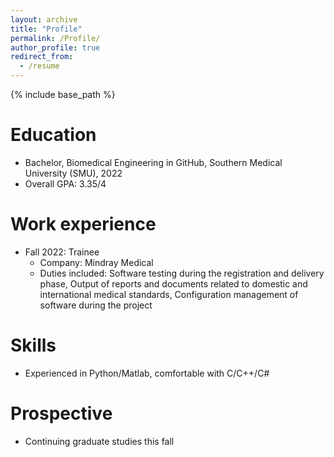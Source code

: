 ```yaml
---
layout: archive
title: "Profile"
permalink: /Profile/
author_profile: true
redirect_from:
  - /resume
---
```


{% include base_path %}

Education
======
* Bachelor, Biomedical Engineering in GitHub, Southern Medical University (SMU), 2022
* Overall GPA: 3.35/4

Work experience
======
* Fall 2022: Trainee
  * Company: Mindray Medical
  * Duties included: Software testing during the registration and delivery phase,
                     Output of reports and documents related to domestic and international medical standards, 
                     Configuration management of software during the project
  
  
Skills
======
* Experienced in Python/Matlab, comfortable with C/C++/C#


<!--Publications
======
  <ul>{% for post in site.publications %}
    {% include archive-single-cv.html %}
  {% endfor %}</ul>
  
Talks
======
  <ul>{% for post in site.talks %}
    {% include archive-single-talk-cv.html %}
  {% endfor %}</ul>
  
Teaching
======
  <ul>{% for post in site.teaching %}
    {% include archive-single-cv.html %}
  {% endfor %}</ul>-->
  
Prospective
======
* Continuing graduate studies this fall
